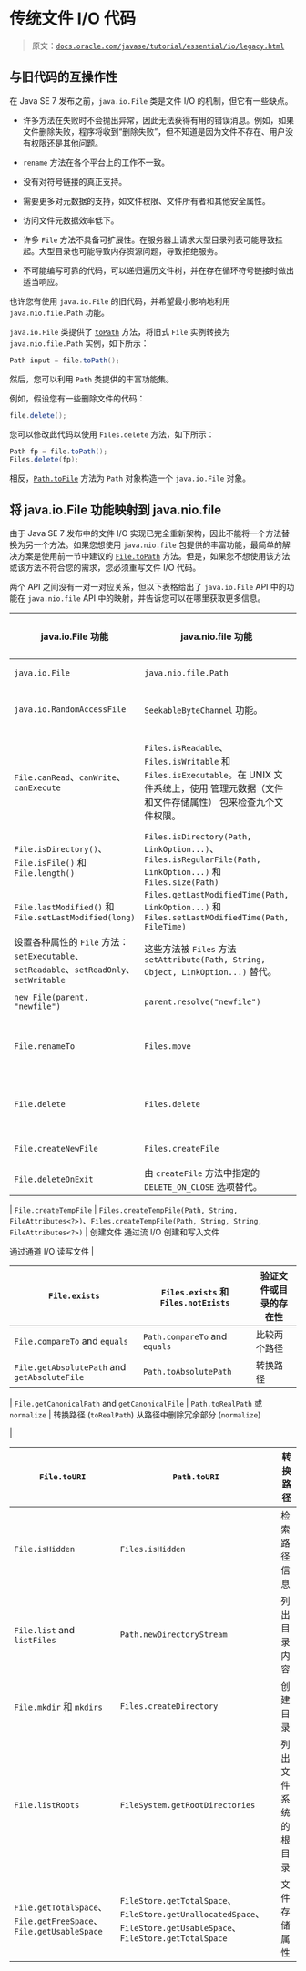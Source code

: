 # 传统文件 I/O 代码

> 原文：[`docs.oracle.com/javase/tutorial/essential/io/legacy.html`](https://docs.oracle.com/javase/tutorial/essential/io/legacy.html)

## 与旧代码的互操作性

在 Java SE 7 发布之前，`java.io.File` 类是文件 I/O 的机制，但它有一些缺点。

+   许多方法在失败时不会抛出异常，因此无法获得有用的错误消息。例如，如果文件删除失败，程序将收到“删除失败”，但不知道是因为文件不存在、用户没有权限还是其他问题。

+   `rename` 方法在各个平台上的工作不一致。

+   没有对符号链接的真正支持。

+   需要更多对元数据的支持，如文件权限、文件所有者和其他安全属性。

+   访问文件元数据效率低下。

+   许多 `File` 方法不具备可扩展性。在服务器上请求大型目录列表可能导致挂起。大型目录也可能导致内存资源问题，导致拒绝服务。

+   不可能编写可靠的代码，可以递归遍历文件树，并在存在循环符号链接时做出适当响应。

也许您有使用 `java.io.File` 的旧代码，并希望最小影响地利用 `java.nio.file.Path` 功能。

`java.io.File` 类提供了 [`toPath`](https://docs.oracle.com/javase/8/docs/api/java/io/File.html#toPath--) 方法，将旧式 `File` 实例转换为 `java.nio.file.Path` 实例，如下所示：

```java
Path input = file.toPath();

```

然后，您可以利用 `Path` 类提供的丰富功能集。

例如，假设您有一些删除文件的代码：

```java
file.delete();

```

您可以修改此代码以使用 `Files.delete` 方法，如下所示：

```java
Path fp = file.toPath();
Files.delete(fp);

```

相反，[`Path.toFile`](https://docs.oracle.com/javase/8/docs/api/java/nio/file/Path.html#toFile--) 方法为 `Path` 对象构造一个 `java.io.File` 对象。

## 将 java.io.File 功能映射到 java.nio.file

由于 Java SE 7 发布中的文件 I/O 实现已完全重新架构，因此不能将一个方法替换为另一个方法。如果您想使用 `java.nio.file` 包提供的丰富功能，最简单的解决方案是使用前一节中建议的 [`File.toPath`](https://docs.oracle.com/javase/8/docs/api/java/io/File.html#toPath--) 方法。但是，如果您不想使用该方法或该方法不符合您的需求，您必须重写文件 I/O 代码。

两个 API 之间没有一对一对应关系，但以下表格给出了 `java.io.File` API 中的功能在 `java.nio.file` API 中的映射，并告诉您可以在哪里获取更多信息。

| java.io.File 功能 | java.nio.file 功能 | 教程覆盖范围 |
| --- | --- | --- |
| `java.io.File` | `java.nio.file.Path` | Path 类 |
| `java.io.RandomAccessFile` | `SeekableByteChannel` 功能。 | 随机访问文件 |
| `File.canRead`、`canWrite`、`canExecute` | `Files.isReadable`、`Files.isWritable` 和 `Files.isExecutable`。在 UNIX 文件系统上，使用 管理元数据（文件和文件存储属性） 包来检查九个文件权限。 | 检查文件或目录 管理元数据 |
| `File.isDirectory()`、`File.isFile()` 和 `File.length()` | `Files.isDirectory(Path, LinkOption...)`、`Files.isRegularFile(Path, LinkOption...)` 和 `Files.size(Path)` | 管理元数据 |
| `File.lastModified()` 和 `File.setLastModified(long)` | `Files.getLastModifiedTime(Path, LinkOption...)` 和 `Files.setLastMOdifiedTime(Path, FileTime)` | 管理元数据 |
| 设置各种属性的 `File` 方法：`setExecutable`、`setReadable`、`setReadOnly`、`setWritable` | 这些方法被 `Files` 方法 `setAttribute(Path, String, Object, LinkOption...)` 替代。 | 管理元数据 |
| `new File(parent, "newfile")` | `parent.resolve("newfile")` | 路径操作 |
| `File.renameTo` | `Files.move` | 移动文件或目录 |
| `File.delete` | `Files.delete` | 删除文件或目录 |
| `File.createNewFile` | `Files.createFile` | 创建文件 |
| `File.deleteOnExit` | 由 `createFile` 方法中指定的 `DELETE_ON_CLOSE` 选项替代。 | 创建文件 |

| `File.createTempFile` | `Files.createTempFile(Path, String, FileAttributes<?>)`、`Files.createTempFile(Path, String, String, FileAttributes<?>)` | 创建文件 通过流 I/O 创建和写入文件

通过通道 I/O 读写文件 |

| `File.exists` | `Files.exists` 和 `Files.notExists` | 验证文件或目录的存在性 |
| --- | --- | --- |
| `File.compareTo` and `equals` | `Path.compareTo` and `equals` | 比较两个路径 |
| `File.getAbsolutePath` and `getAbsoluteFile` | `Path.toAbsolutePath` | 转换路径 |

| `File.getCanonicalPath` and `getCanonicalFile` | `Path.toRealPath` 或 `normalize` | 转换路径 (`toRealPath`) 从路径中删除冗余部分 (`normalize`)

|

| `File.toURI` | `Path.toURI` | 转换路径 |
| --- | --- | --- |
| `File.isHidden` | `Files.isHidden` | 检索路径信息 |
| `File.list` and `listFiles` | `Path.newDirectoryStream` | 列出目录内容 |
| `File.mkdir` 和 `mkdirs` | `Files.createDirectory` | 创建目录 |
| `File.listRoots` | `FileSystem.getRootDirectories` | 列出文件系统的根目录 |
| `File.getTotalSpace`、`File.getFreeSpace`、`File.getUsableSpace` | `FileStore.getTotalSpace`、`FileStore.getUnallocatedSpace`、`FileStore.getUsableSpace`、`FileStore.getTotalSpace` | 文件存储属性 |
